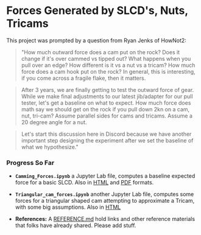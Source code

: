 # Forces Generated by SLCD's, Nuts, Tricams

This project was prompted by a question from Ryan Jenks of HowNot2:

> "How much outward force does a cam put on the rock? Does it change if it's over cammed vs tipped out? What happens when you pull over an edge? How different is it vs a nut vs a tricam? How much force does a cam hook put on the rock? In general, this is interesting, if you come across a fragile flake, then it matters.

> After 3 years, we are finally getting to test the outward force of gear. While we make final adjustments to our latest jib/adapter for our pull tester, let's get a baseline on what to expect. How much force does math say we should get on the rock if you pull down 2kn on a cam, nut, tri-cam? Assume parallel sides for cams and tricams. Assume a 20 degree angle for a nut.

> Let's start this discussion here in Discord because we have another important step designing the experiment after we set the baseline of what we hypothesize."

### Progress So Far

- **`Camming_Forces.ipynb`** a Jupyter Lab file, computes a baseline expected force for a basic SLCD. Also in [HTML](./camming_forces.html) and [PDF](./camming_forces.pdf) formats. 

- **`Triangular_cam_forces.ipynb`** another Jupyter Lab file, computes some forces for a triangular shaped cam attempting to approximate a Tricam, with some big assumptions. Also in [HTML](./triangular_cam_forces.html)

- **References:** A [REFERENCE.md](./REFERENCE.md) hold links and other reference materials that folks have already shared. Please add stuff.

